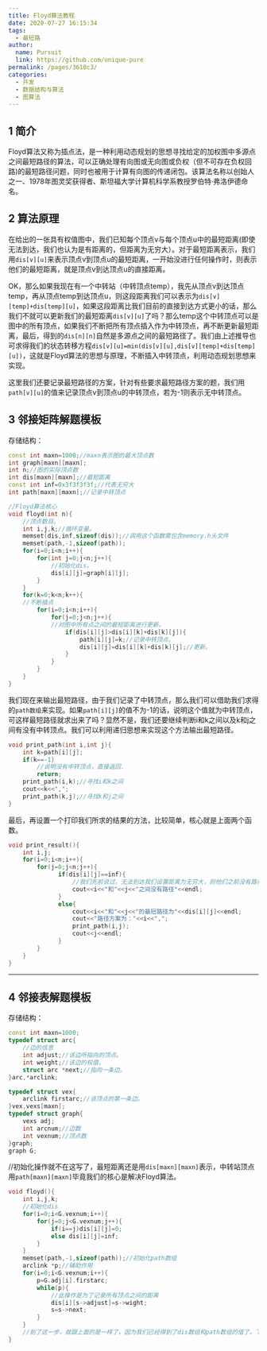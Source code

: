 ```yaml
---
title: Floyd算法教程
date: 2020-07-27 16:15:34
tags: 
  - 最短路
author: 
  name: Pursuit
  link: https://github.com/unique-pure
permalink: /pages/3610c3/
categories: 
  - 开发
  - 数据结构与算法
  - 图算法
---
```

## 1 简介

Floyd算法又称为插点法，是一种利用动态规划的思想寻找给定的加权图中多源点之间最短路径的算法，可以正确处理有向图或无向图或负权（但不可存在负权回路)的最短路径问题，同时也被用于计算有向图的传递闭包。该算法名称以创始人之一、1978年图灵奖获得者、斯坦福大学计算机科学系教授罗伯特·弗洛伊德命名。

## 2 算法原理

在给出的一张具有权值图中，我们已知每个顶点v与每个顶点u中的最短距离(即使无法到达，我们也认为是有距离的，但距离为无穷大）。对于最短距离表示，我们用`dis[v][u]`来表示顶点v到顶点u的最短距离，一开始没进行任何操作时，则表示他们的最短距离，就是顶点v到达顶点u的直接距离。

OK，那么如果我现在有一个中转站（中转顶点temp），我先从顶点v到达顶点temp，再从顶点temp到达顶点u，则这段距离我们可以表示为`dis[v][temp]+dis[temp][u]`，如果这段距离比我们目前的直接到达方式更小的话，那么我们不就可以更新我们的最短距离`dis[v][u]`了吗？那么temp这个中转顶点可以是图中的所有顶点，如果我们不断把所有顶点插入作为中转顶点，再不断更新最短距离，最后，得到的`dis[n][n]`自然是多源点之间的最短路径了。我们由上述推导也可求得我们的状态转移方程`dis[v][u]=min(dis[v][u],dis[v][temp]+dis[temp][u])`，这就是Floyd算法的思想与原理，不断插入中转顶点，利用动态规划思想来实现。

这里我们还要记录最短路径的方案，针对有些要求最短路径方案的题，我们用`path[v][u]`的值来记录顶点v到顶点u的中转顶点，若为-1则表示无中转顶点。

## 3 邻接矩阵解题模板

存储结构：

```cpp
const int maxn=1000;//maxn表示图的最大顶点数
int graph[maxn][maxn];
int n;//图的实际顶点数
int dis[maxn][maxn];//最短距离
const int inf=0x3f3f3f3f;//代表无穷大
int path[maxn][maxn];//记录中转顶点
```

```cpp
//Floyd算法核心
void floyd(int n){
    //顶点数目。
    int i,j,k;//循环变量。
    memset(dis,inf,sizeof(dis));//调用这个函数需包含memory.h头文件
    memset(path,-1,sizeof(path));
    for(i=0;i<n;i++){
        for(int j=0;j<n;j++){
            //初始化dis。
            dis[i][j]=graph[i][j];
        }
    }
    for(k=0;k<n;k++){
    //不断插点
        for(i=0;i<n;i++){
            for(j=0;j<n;j++){
            //对图中所有点之间的最短距离进行更新。
                if(dis[i][j]>dis[i][k]+dis[k][j]){
                    path[i][j]=k;//记录中转顶点。
                    dis[i][j]=dis[i][k]+dis[k][j];//更新。
                }
            }
   	    }
    }
}

```

我们现在来输出最短路径，由于我们记录了中转顶点，那么我们可以借助我们求得的`path数组`来实现。如果`path[i][j]`的值不为-1的话，说明这个值就为中转顶点，可这样最短路径就求出来了吗？显然不是，我们还要继续判断i和k之间以及k和j之间有没有中转顶点。我们可以利用递归思想来实现这个方法输出最短路径。

```cpp
void print_path(int i,int j){
    int k=path[i][j];
    if(k==-1)
        //说明没有中转顶点，直接返回.
        return;
    print_path(i,k);//寻找i和k之间
    cout<<k<<",";
    print_path(k,j);//寻找k和j之间
}
```

最后，再设置一个打印我们所求的结果的方法，比较简单，核心就是上面两个函数。

```cpp
void print_result(){
    int i,j;
    for(i=0;i<n;i++){
        for(j=0;j<n;j++){
              if(dis[i][j]==inf){
                  //我们先前说过，无法到达我们设置距离为无穷大，则他们之前没有路径
                  cout<<i<<"和"<<j<<"之间没有路径"<<endl;
              }
              else{
                  cout<<i<<"和"<<j<<"的最短路径为"<<dis[i][j]<<endl;
                  cout<<"路径方案为："<<i<<",";
                  print_path(i,j);
                  cout<<j<<endl;
              }
        }
    }
}
```

***

## 4 邻接表解题模板

存储结构：

```cpp
const int maxn=1000;
typedef struct arc{
    //边的信息
    int adjust;//该边所指向的顶点。
    int weight;//该边的权值。
    struct arc *next;//指向一条边。
}arc,*arclink;

typedef struct vex{
    arclink firstarc;//该顶点的第一条边。
}vex,vexs[maxn];
typedef struct graph{
    vexs adj;
    int arcnum;//边数
    int vexnum;//顶点数
}graph;
graph G;
```

//初始化操作就不在这写了，最短距离还是用`dis[maxn][maxn]`表示，中转站顶点用`path[maxn][maxn]`毕竟我们的核心是解决Floyd算法。

```cpp
void floyd(){
    int i,j,k;
    //初始化dis
    for(i=0;i<G.vexnum;i++){
        for(j=0;j<G.vexnum;j++){
            if(i==j)dis[i][j]=0;
            else dis[i][j]=inf;
        }
    }
    memset(path,-1,sizeof(path));//初始化path数组
    arclink *p;//辅助作用
    for(i=0;i<G.vexnum;i++){
        p=G.adj[i].firstarc;
        while(p){
            //此操作是为了记录所有顶点之间的距离
            dis[i][s->adjust]=s->wight;
            s=s->next;
        }
    }
    //到了这一步，就跟上面的是一样了，因为我们已经得到了dis数组和path数组的值了。下面利用dp并记录中转顶点，同种套路。
}
```